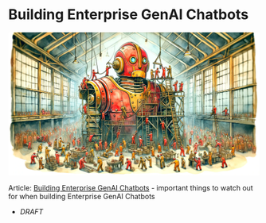 # Building Enterprise GenAI Chatbots

<banner class="page-header" role="banner">
  <img src="../assets/images/assembling_robot.webp" alt="Banner Image" style="">
</banner>

Article: [Building Enterprise GenAI Chatbots](https://kaihuchen.github.io/articles/EnterpriseBots/) - important things to watch out for when building Enterprise GenAI Chatbots
  - *DRAFT*



